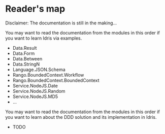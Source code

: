 # Reader's map

Disclaimer: The documentation is still in the making...

You may want to read the documentation from the modules in this order if you want to learn
Idris via examples.

- Data.Result
- Data.Form
- Data.Between
- Data.StringN
- Language.JSON.Schema
- Rango.BoundedContext.Workflow
- Rango.BoundedContext.BoundedContext
- Service.NodeJS.Date
- Service.NodeJS.Random
- Service.NodeJS.MD5
- ...

You may want to read the documentation from the modules in this order if you want to learn
about the DDD solution and its implementation in Idris.

- TODO
